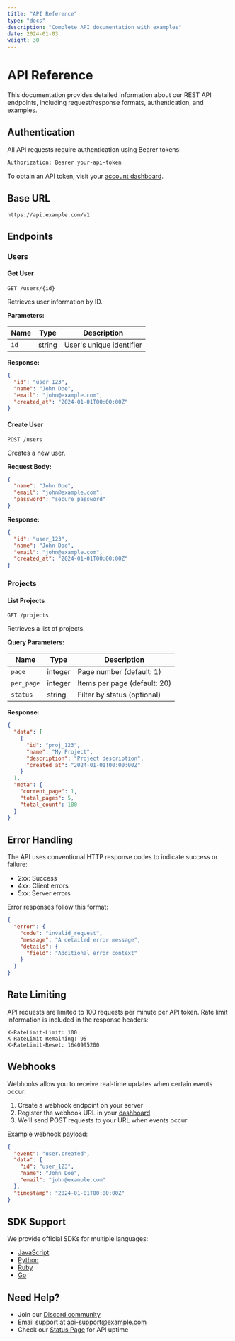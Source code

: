 ```yaml
---
title: "API Reference"
type: "docs" 
description: "Complete API documentation with examples"
date: 2024-01-03
weight: 30
---
```


# API Reference

This documentation provides detailed information about our REST API endpoints, including request/response formats, authentication, and examples.

## Authentication

All API requests require authentication using Bearer tokens:

```bash
Authorization: Bearer your-api-token
```

To obtain an API token, visit your [account dashboard](/dashboard/api-tokens).

## Base URL

```
https://api.example.com/v1
```

## Endpoints

### Users

#### Get User

```http
GET /users/{id}
```

Retrieves user information by ID.

**Parameters:**

| Name | Type | Description |
|------|------|-------------|
| `id` | string | User's unique identifier |

**Response:**

```json
{
  "id": "user_123",
  "name": "John Doe",
  "email": "john@example.com",
  "created_at": "2024-01-01T00:00:00Z"
}
```

#### Create User

```http
POST /users
```

Creates a new user.

**Request Body:**

```json
{
  "name": "John Doe",
  "email": "john@example.com",
  "password": "secure_password"
}
```

**Response:**

```json
{
  "id": "user_123",
  "name": "John Doe",
  "email": "john@example.com",
  "created_at": "2024-01-01T00:00:00Z"
}
```

### Projects

#### List Projects

```http
GET /projects
```

Retrieves a list of projects.

**Query Parameters:**

| Name | Type | Description |
|------|------|-------------|
| `page` | integer | Page number (default: 1) |
| `per_page` | integer | Items per page (default: 20) |
| `status` | string | Filter by status (optional) |

**Response:**

```json
{
  "data": [
    {
      "id": "proj_123",
      "name": "My Project",
      "description": "Project description",
      "created_at": "2024-01-01T00:00:00Z"
    }
  ],
  "meta": {
    "current_page": 1,
    "total_pages": 5,
    "total_count": 100
  }
}
```

## Error Handling

The API uses conventional HTTP response codes to indicate success or failure:

- 2xx: Success
- 4xx: Client errors
- 5xx: Server errors

Error responses follow this format:

```json
{
  "error": {
    "code": "invalid_request",
    "message": "A detailed error message",
    "details": {
      "field": "Additional error context"
    }
  }
}
```

## Rate Limiting

API requests are limited to 100 requests per minute per API token. Rate limit information is included in the response headers:

```
X-RateLimit-Limit: 100
X-RateLimit-Remaining: 95
X-RateLimit-Reset: 1640995200
```

## Webhooks

Webhooks allow you to receive real-time updates when certain events occur:

1. Create a webhook endpoint on your server
2. Register the webhook URL in your [dashboard](/dashboard/webhooks)
3. We'll send POST requests to your URL when events occur

Example webhook payload:

```json
{
  "event": "user.created",
  "data": {
    "id": "user_123",
    "name": "John Doe",
    "email": "john@example.com"
  },
  "timestamp": "2024-01-01T00:00:00Z"
}
```

## SDK Support

We provide official SDKs for multiple languages:

- [JavaScript](https://github.com/your-org/js-sdk)
- [Python](https://github.com/your-org/python-sdk)
- [Ruby](https://github.com/your-org/ruby-sdk)
- [Go](https://github.com/your-org/go-sdk)

## Need Help?

- Join our [Discord community](https://discord.gg/your-project)
- Email support at api-support@example.com
- Check our [Status Page](https://status.example.com) for API uptime